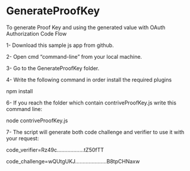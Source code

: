 # GenerateProofKey
To generate Proof Key and using the generated value with OAuth Authorization Code Flow 

1-	Download this sample js app from github. 

2-	Open cmd “command-line” from your local machine.

3-	Go to the GenerateProofKey folder.

4-	Write the following command in order install the required plugins

npm install
	
6-	If you reach the folder which contain contriveProofKey.js write this command line: 

node contriveProofKey.js

7-	The script will generate both code challenge and verifier to use it with your request: 

code_verifier=Rz49c………………tZ50fTT

code_challenge=wQUtgUKJ…………………B8tpCHNaxw
